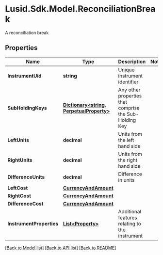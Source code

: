 # Lusid.Sdk.Model.ReconciliationBreak
A reconciliation break

## Properties

Name | Type | Description | Notes
------------ | ------------- | ------------- | -------------
**InstrumentUid** | **string** | Unique instrument identifier | 
**SubHoldingKeys** | [**Dictionary&lt;string, PerpetualProperty&gt;**](PerpetualProperty.md) | Any other properties that comprise the Sub-Holding Key | 
**LeftUnits** | **decimal** | Units from the left hand side | 
**RightUnits** | **decimal** | Units from the right hand side | 
**DifferenceUnits** | **decimal** | Difference in units | 
**LeftCost** | [**CurrencyAndAmount**](CurrencyAndAmount.md) |  | 
**RightCost** | [**CurrencyAndAmount**](CurrencyAndAmount.md) |  | 
**DifferenceCost** | [**CurrencyAndAmount**](CurrencyAndAmount.md) |  | 
**InstrumentProperties** | [**List&lt;Property&gt;**](Property.md) | Additional features relating to the instrument | 

[[Back to Model list]](../README.md#documentation-for-models) [[Back to API list]](../README.md#documentation-for-api-endpoints) [[Back to README]](../README.md)

